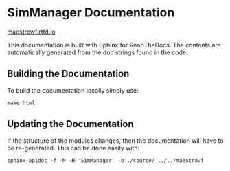 # SimManager Documentation

[maestrowf.rtfd.io](http://maestrowf.readthedocs.io/en/latest/)

This documentation is built with Sphinx for ReadTheDocs.
The contents are automatically generated from the doc strings found in the code.

## Building the Documentation

To build the documentation locally simply use:

``` shell
make html
```

## Updating the Documentation

If the structure of the modules changes, then the documentation will have to be re-generated.
This can be done easily with:

``` shell
sphinx-apidoc -f -M -H 'SimManager' -o ./source/ ../../maestrowf
```

